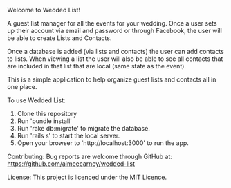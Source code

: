 Welcome to Wedded List!

A guest list manager for all the events for your wedding. Once a user sets up their account via email and password or through Facebook, the user will be able to create Lists and Contacts.

Once a database is added (via lists and contacts) the user can add contacts to lists. When viewing a list the user will also be able to see all contacts that are included in that list that are local (same state as the event).

This is a simple application to help organize guest lists and contacts all in one place.

To use Wedded List:
1. Clone this repository
2. Run 'bundle install'
3. Run 'rake db:migrate' to migrate the database.
4. Run 'rails s' to start the local server.
5. Open your browser to 'http://localhost:3000' to run the app.

Contributing: 
Bug reports are welcome through GitHub at: https://github.com/aimeecarney/wedded-list

License: 
This project is licenced under the MIT Licence.
